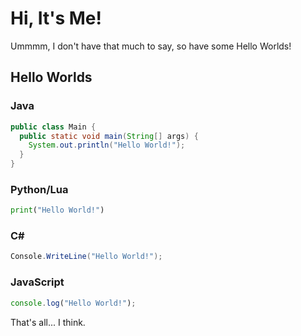 # Hi, It's Me!
Ummmm, I don't have that much to say, so have some Hello Worlds!

## Hello Worlds
### Java
```java
public class Main {
  public static void main(String[] args) {
    System.out.println("Hello World!");
  }
}
```
### Python/Lua
```py
print("Hello World!")
```
### C#
```cs
Console.WriteLine("Hello World!");
```
### JavaScript
```js
console.log("Hello World!");
```
That's all... I think.
